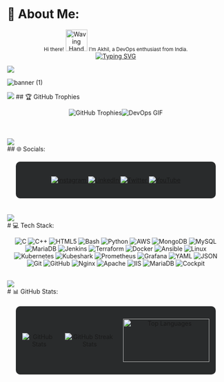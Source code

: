 # 💫 About Me:
<p align="center">
  <small>Hi there!</small> 
  <img src="https://user-images.githubusercontent.com/18350557/176309783-0785949b-9127-417c-8b55-ab5a4333674e.gif" alt="Waving Hand Emoji" width="50"> 
  <small>I'm Akhil, a DevOps enthusiast from India.</small>
  <br/>
  <a href="https://git.io/typing-svg"><img src="https://readme-typing-svg.demolab.com?font=Fira+Code&pause=1000&color=E5F700&multiline=true&random=false&width=435&lines=%F0%9F%9A%80+Currently+exploring+the+vast;universe+of+DevOps+tools." alt="Typing SVG" /></a>
</p>
<img src="https://user-images.githubusercontent.com/73097560/115834477-dbab4500-a447-11eb-908a-139a6edaec5c.gif">

![banner (1)](https://github.com/akhil2099/akhil2099/assets/136240934/246f25c6-73bb-4b1c-853b-c615b4d76ba8)

<img src="https://user-images.githubusercontent.com/73097560/115834477-dbab4500-a447-11eb-908a-139a6edaec5c.gif">
## 🏆 GitHub Trophies
<div style="display: flex; justify-content: center; margin-bottom: 20px;">
   <p align="center"> 
      <img src="https://github-profile-trophy.vercel.app/?username=akhil2099&theme=darkhub&no-frame=true&no-bg=false&margin-w=4" alt="GitHub Trophies" />
   </p>
   <p align="center">
  <img src="https://media.giphy.com/media/NytMLKyiaIh6VH9SPm/giphy.gif" alt="DevOps GIF" />
   </p>
</div>
<br>
<img src="https://user-images.githubusercontent.com/73097560/115834477-dbab4500-a447-11eb-908a-139a6edaec5c.gif">
<br>
## 🌐 Socials:
<div style="display: flex; justify-content: center; background-color: #292b2c; padding: 20px; border-radius: 10px; margin: 20px;">
  <p align="center">
    <a href="https://instagram.com/_touch_some_grass">
      <img src="https://img.shields.io/badge/Instagram-%23E4405F.svg?style=for-the-badge&logo=Instagram&logoColor=white" alt="Instagram" />
    </a>
    <a href="https://linkedin.com/in/akhil-v-953b04275">
      <img src="https://img.shields.io/badge/LinkedIn-%230077B5.svg?style=for-the-badge&logo=linkedin&logoColor=white" alt="LinkedIn" />
    </a>
    <a href="https://twitter.com/@zeuz1234567890">
      <img src="https://img.shields.io/badge/Twitter-%231DA1F2.svg?style=for-the-badge&logo=Twitter&logoColor=white" alt="Twitter" />
    </a>
    <a href="https://youtube.com/@@shootogram7270">
      <img src="https://img.shields.io/badge/YouTube-%23FF0000.svg?style=for-the-badge&logo=YouTube&logoColor=white" alt="YouTube" />
    </a>
  </p>
</div>
<br>
<img src="https://user-images.githubusercontent.com/73097560/115834477-dbab4500-a447-11eb-908a-139a6edaec5c.gif">
<br>
# 💻 Tech Stack:
<div style="display: flex; justify-content: center;">
   <p align="center"> 
      <img src="https://img.shields.io/badge/c-%2300599C.svg?style=for-the-badge&logo=c&logoColor=white" alt="C" /> 
      <img src="https://img.shields.io/badge/c++-%2300599C.svg?style=for-the-badge&logo=c%2B%2B&logoColor=white" alt="C++" />
      <img src="https://img.shields.io/badge/html5-%23E34F26.svg?style=for-the-badge&logo=html5&logoColor=white" alt="HTML5" />
      <img src="https://img.shields.io/badge/bash-%234EAA25.svg?style=for-the-badge&logo=gnu-bash&logoColor=white" alt="Bash" />
      <img src="https://img.shields.io/badge/python-3670A0?style=for-the-badge&logo=python&logoColor=ffdd54" alt="Python" />
      <img src="https://img.shields.io/badge/aws-%23232F3E.svg?style=for-the-badge&logo=amazon-aws&logoColor=white" alt="AWS" />
      <img src="https://img.shields.io/badge/MongoDB-%234ea94b.svg?style=for-the-badge&logo=mongodb&logoColor=white" alt="MongoDB" />
      <img src="https://img.shields.io/badge/mysql-%2300f.svg?style=for-the-badge&logo=mysql&logoColor=white" alt="MySQL" />
      <img src="https://img.shields.io/badge/MariaDB-%23003571.svg?style=for-the-badge&logo=MariaDB&logoColor=white" alt="MariaDB">
      <img src="https://img.shields.io/badge/jenkins-%23D24939.svg?style=for-the-badge&logo=jenkins&logoColor=white" alt="Jenkins" />
      <img src="https://img.shields.io/badge/terraform-%235835CC.svg?style=for-the-badge&logo=terraform&logoColor=white" alt="Terraform" />
      <img src="https://img.shields.io/badge/docker-%230db7ed.svg?style=for-the-badge&logo=docker&logoColor=white" alt="Docker" />
      <img src="https://img.shields.io/badge/ansible-%231A1918.svg?style=for-the-badge&logo=ansible&logoColor=white" alt="Ansible" />
      <img src="https://img.shields.io/badge/Linux-FCC624?style=for-the-badge&logo=linux&logoColor=black" alt="Linux" />
      <img src="https://img.shields.io/badge/kubernetes-%23326ce5.svg?style=for-the-badge&logo=kubernetes&logoColor=white" alt="Kubernetes" />
      <img src="https://img.shields.io/badge/kubeshark-%230A192F.svg?style=for-the-badge" alt="Kubeshark" />
      <img src="https://img.shields.io/badge/prometheus-%23E6522C.svg?style=for-the-badge&logo=prometheus&logoColor=white" alt="Prometheus" />
      <img src="https://img.shields.io/badge/Grafana-%23F46800.svg?style=for-the-badge&logo=Grafana&logoColor=white" alt="Grafana">
      <img src="https://img.shields.io/badge/yaml-%231777B5.svg?style=for-the-badge&logo=yaml&logoColor=white" alt="YAML" />
      <img src="https://img.shields.io/badge/JSON-%23000000.svg?style=for-the-badge&logo=JSON&logoColor=white" alt="JSON">
      <img src="https://img.shields.io/badge/git-%23F05032.svg?style=for-the-badge&logo=git&logoColor=white" alt="Git" />
      <img src="https://img.shields.io/badge/github-%23121011.svg?style=for-the-badge&logo=github&logoColor=white" alt="GitHub" />
      <img src="https://img.shields.io/badge/Nginx-%23009639.svg?style=for-the-badge&logo=Nginx&logoColor=white" alt="Nginx">
      <img src="https://img.shields.io/badge/Apache-%23D22128.svg?style=for-the-badge&logo=Apache&logoColor=white" alt="Apache">
      <img src="https://img.shields.io/badge/IIS-%23121011.svg?style=for-the-badge&logo=Microsoft&logoColor=white" alt="IIS">
      <img src="https://img.shields.io/badge/MariaDB-%23003571.svg?style=for-the-badge&logo=MariaDB&logoColor=white" alt="MariaDB">
      <img src="https://img.shields.io/badge/Cockpit-%232E2E2E.svg?style=for-the-badge&logo=Cockpit&logoColor=white" alt="Cockpit">
      

   </p>
</div>
<br>
<img src="https://user-images.githubusercontent.com/73097560/115834477-dbab4500-a447-11eb-908a-139a6edaec5c.gif">
<br>
# 📊 GitHub Stats:
<div style="display: flex; align-items: center; background-color: #292b2c; padding: 15px; border-radius: 10px; margin: 20px;">
    <div style="margin-right: 20px;">
        <p align="center">  
            <img src="https://github-readme-stats.vercel.app/api?username=akhil2099&theme=radical&hide_border=false&include_all_commits=true&count_private=false" alt="GitHub Stats" />
        </p>
    </div>
    <div style="margin-right: 20px;">
        <p align="center">
            <img src="https://github-readme-streak-stats.herokuapp.com/?user=akhil2099&theme=radical&hide_border=false" alt="GitHub Streak Stats" />
        </p>
    </div>
    <p align="center"> 
        <img src="https://github-readme-stats.vercel.app/api/top-langs/?username=akhil2099&theme=radical&hide_border=false&include_all_commits=true&count_private=false&layout=compact" alt="Top Languages" width="200" height="100" />
    </p>
</div>


